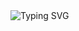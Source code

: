   <img align="left" src="https://readme-typing-svg.demolab.com?font=Fira+Code&pause=500&size=15&color=57BFEA&multiline=True&repeat=False&duration=2900&width=700&height=320&lines=Cześć,+jestem+Kinga;Interesuję+się+głównie+inżynierią+danych,;oczywiście+nie+mogę+się+jeszcze+nazywać+'inżynierem'+itd.;chociaż...kto+mi+zabroni?;ale+wracając+do+tematu...lubię+szukać+błędów,;tego+co+na+pierwszy+rzut+oka+niewidoczne,;naprawiać+te+błędy+i+przekształcać+w+coś+pożytecznego.;Używam+aktualnie+Postgresql,+Mysql,+Mongodb.;Planuję+również+uczyć+się+m.in+Redis,+Apache+Cassadra.;Uwielbiam+Pythona,+zajarana+dziedziną+cybersecurity+i+całym+jego+ekosystemem,;być+może+w+przyszłości...kto+wie;jak+na+razie+to+tylko+moje+małe+przemyślenia+na+ten+temat.;;Dzięki+za+wytrwanie+do+końca." alt="Typing SVG">

